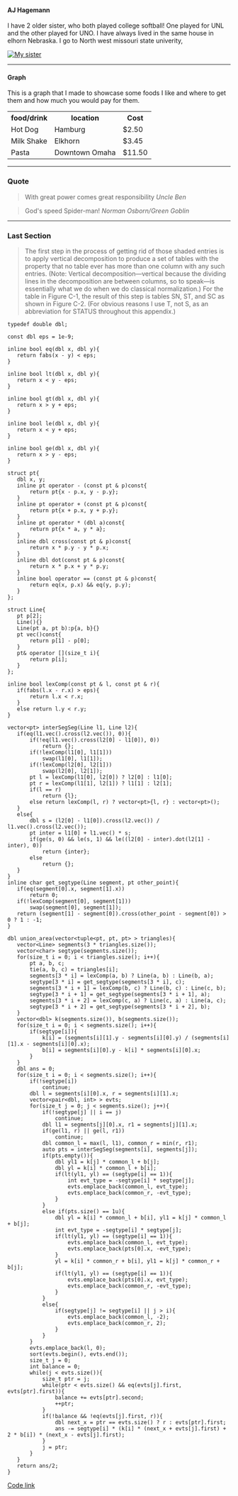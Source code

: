 #### AJ Hagemann

<p> I have 2 older sister, who both played college softball! One played for UNL and the other played for UNO. I have always lived in the same house in elhorn Nebraska. I go to North west missouri state univerity, </p>

[![My sister](https://github.com/AJ-Hagemann/assignment2-Hagemann/blob/main/download.jfif)](https://github.com/AJ-Hagemann/assignment2-Hagemann/blob/main/README.md)


<hr> 

#### Graph

<p> This is a graph that I made to showcase some foods I like and where to get them and how much you would pay for them. <p>

<table>
<tr>
    <th> food/drink </th>
    <th> location </th>
    <th> Cost </th>
</tr>
<tr>
  <td> Hot Dog </td>
  <td> Hamburg </td>
  <td> $2.50 </td>
 </tr>
 <tr>
  <td> Milk Shake </td>
  <td> Elkhorn </td>
  <td> $3.45 </td>
 </tr>
  <tr>
  <td> Pasta </td>
  <td> Downtown Omaha </td>
  <td> $11.50 </td>
 </tr>
 </table>
    
 <hr>
 
### Quote
    
 <blockquote cite=“https://www.rottentomatoes.com/m/spiderman/quotes/”> With great power comes great responsibility <i> Uncle Ben </i> </blockquote >  
 <blockquote cite=“https://www.rottentomatoes.com/m/spiderman/quotes/”> God's speed Spider-man! <i> Norman Osborn/Green Goblin </i> </blockquote >  
 
<hr>

### Last Section

 <blockquote cite=“https://www.oreilly.com/library/view/sql-and-relational/9781449319724/apcs01.html”> The first step in the process of getting rid of those shaded entries is to apply vertical decomposition to produce a set of tables with the property that no table ever has more than one column with any such entries. (Note: Vertical decomposition—vertical because the dividing lines in the decomposition are between columns, so to speak—is essentially what we do when we do classical normalization.) For the table in Figure C-1, the result of this step is tables SN, ST, and SC as shown in Figure C-2. (For obvious reasons I use T, not S, as an abbreviation for STATUS throughout this appendix.) </blockquote >  
 
 ```
 typedef double dbl;

const dbl eps = 1e-9;

inline bool eq(dbl x, dbl y){
    return fabs(x - y) < eps;
}

inline bool lt(dbl x, dbl y){
    return x < y - eps;
}

inline bool gt(dbl x, dbl y){
    return x > y + eps;
}

inline bool le(dbl x, dbl y){
    return x < y + eps;
}

inline bool ge(dbl x, dbl y){
    return x > y - eps;
}

struct pt{
    dbl x, y;
    inline pt operator - (const pt & p)const{
        return pt{x - p.x, y - p.y};
    }
    inline pt operator + (const pt & p)const{
        return pt{x + p.x, y + p.y};
    }
    inline pt operator * (dbl a)const{
        return pt{x * a, y * a};
    }
    inline dbl cross(const pt & p)const{
        return x * p.y - y * p.x;
    }
    inline dbl dot(const pt & p)const{
        return x * p.x + y * p.y;
    }
    inline bool operator == (const pt & p)const{
        return eq(x, p.x) && eq(y, p.y);
    }
};

struct Line{
    pt p[2];
    Line(){}
    Line(pt a, pt b):p{a, b}{}
    pt vec()const{
        return p[1] - p[0];
    }
    pt& operator [](size_t i){
        return p[i];
    }
};

inline bool lexComp(const pt & l, const pt & r){
    if(fabs(l.x - r.x) > eps){
        return l.x < r.x;
    }
    else return l.y < r.y;
}

vector<pt> interSegSeg(Line l1, Line l2){
    if(eq(l1.vec().cross(l2.vec()), 0)){
        if(!eq(l1.vec().cross(l2[0] - l1[0]), 0))
            return {};
        if(!lexComp(l1[0], l1[1]))
            swap(l1[0], l1[1]);
        if(!lexComp(l2[0], l2[1]))
            swap(l2[0], l2[1]);
        pt l = lexComp(l1[0], l2[0]) ? l2[0] : l1[0];
        pt r = lexComp(l1[1], l2[1]) ? l1[1] : l2[1];
        if(l == r)
            return {l};
        else return lexComp(l, r) ? vector<pt>{l, r} : vector<pt>();
    }
    else{
        dbl s = (l2[0] - l1[0]).cross(l2.vec()) / l1.vec().cross(l2.vec());
        pt inter = l1[0] + l1.vec() * s;
        if(ge(s, 0) && le(s, 1) && le((l2[0] - inter).dot(l2[1] - inter), 0))
            return {inter};
        else
            return {};
    }
}
inline char get_segtype(Line segment, pt other_point){
    if(eq(segment[0].x, segment[1].x))
        return 0;
    if(!lexComp(segment[0], segment[1]))
        swap(segment[0], segment[1]);
    return (segment[1] - segment[0]).cross(other_point - segment[0]) > 0 ? 1 : -1;
}

dbl union_area(vector<tuple<pt, pt, pt> > triangles){
    vector<Line> segments(3 * triangles.size());
    vector<char> segtype(segments.size());
    for(size_t i = 0; i < triangles.size(); i++){
        pt a, b, c;
        tie(a, b, c) = triangles[i];
        segments[3 * i] = lexComp(a, b) ? Line(a, b) : Line(b, a);
        segtype[3 * i] = get_segtype(segments[3 * i], c);
        segments[3 * i + 1] = lexComp(b, c) ? Line(b, c) : Line(c, b);
        segtype[3 * i + 1] = get_segtype(segments[3 * i + 1], a);
        segments[3 * i + 2] = lexComp(c, a) ? Line(c, a) : Line(a, c);
        segtype[3 * i + 2] = get_segtype(segments[3 * i + 2], b);
    }
    vector<dbl> k(segments.size()), b(segments.size());
    for(size_t i = 0; i < segments.size(); i++){
        if(segtype[i]){
            k[i] = (segments[i][1].y - segments[i][0].y) / (segments[i][1].x - segments[i][0].x);
            b[i] = segments[i][0].y - k[i] * segments[i][0].x;
        }
    }
    dbl ans = 0;
    for(size_t i = 0; i < segments.size(); i++){
        if(!segtype[i])
            continue;
        dbl l = segments[i][0].x, r = segments[i][1].x;
        vector<pair<dbl, int> > evts;
        for(size_t j = 0; j < segments.size(); j++){
            if(!segtype[j] || i == j)
                continue;
            dbl l1 = segments[j][0].x, r1 = segments[j][1].x;
            if(ge(l1, r) || ge(l, r1))
                continue;
            dbl common_l = max(l, l1), common_r = min(r, r1);
            auto pts = interSegSeg(segments[i], segments[j]);
            if(pts.empty()){
                dbl yl1 = k[j] * common_l + b[j];
                dbl yl = k[i] * common_l + b[i];
                if(lt(yl1, yl) == (segtype[i] == 1)){
                    int evt_type = -segtype[i] * segtype[j];
                    evts.emplace_back(common_l, evt_type);
                    evts.emplace_back(common_r, -evt_type);
                }
            }
            else if(pts.size() == 1u){
                dbl yl = k[i] * common_l + b[i], yl1 = k[j] * common_l + b[j];
                int evt_type = -segtype[i] * segtype[j];
                if(lt(yl1, yl) == (segtype[i] == 1)){
                    evts.emplace_back(common_l, evt_type);
                    evts.emplace_back(pts[0].x, -evt_type);
                }
                yl = k[i] * common_r + b[i], yl1 = k[j] * common_r + b[j];
                if(lt(yl1, yl) == (segtype[i] == 1)){
                    evts.emplace_back(pts[0].x, evt_type);
                    evts.emplace_back(common_r, -evt_type);
                }
            }
            else{
                if(segtype[j] != segtype[i] || j > i){
                    evts.emplace_back(common_l, -2);
                    evts.emplace_back(common_r, 2);
                }
            }
        }
        evts.emplace_back(l, 0);
        sort(evts.begin(), evts.end());
        size_t j = 0;
        int balance = 0;
        while(j < evts.size()){
            size_t ptr = j;
            while(ptr < evts.size() && eq(evts[j].first, evts[ptr].first)){
                balance += evts[ptr].second;
                ++ptr;
            }
            if(!balance && !eq(evts[j].first, r)){
                dbl next_x = ptr == evts.size() ? r : evts[ptr].first;
                ans -= segtype[i] * (k[i] * (next_x + evts[j].first) + 2 * b[i]) * (next_x - evts[j].first);
            }
            j = ptr;
        }
    }
    return ans/2;
}

 ```
 <a href=“https://cp-algorithms.com/geometry/vertical_decomposition.html”> Code link </a>
